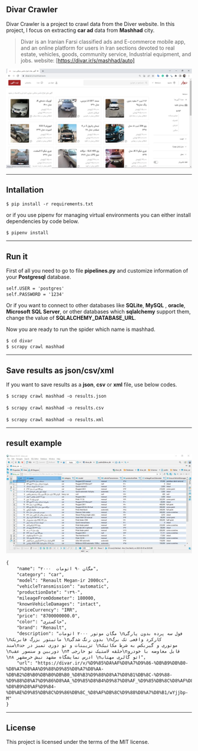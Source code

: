 ## Divar Crawler
Divar Crawler is a project to crawl data from the Diver website. In this project, I focus on extracting **car ad** data from **Mashhad** city.

> Divar is an Iranian Farsi classified ads and E-commerce mobile app, and an online platform for users in Iran sections devoted to real estate, vehicles, goods, community service, Industrial equipment, and jobs.
website: [https://divar.ir/s/mashhad/auto]

![Screenshot](.//assets//img//divar.JPG)

___

## Intallation

```
$ pip install -r requirements.txt
```

or if you use pipenv for managing virtual environments you can either install dependencies by code below.

```
$ pipenv install
```
___

## Run it
First of all you need to go to file **pipelines.py** and customize information of your **Postgresql** database.
```
self.USER = 'postgres'
self.PASSWORD = '1234'
```

Or if you want to connect to other databases like **SQLite**, **MySQL** , **oracle**, **Microsoft SQL Server**, or other databases which **sqlalchemy** support them, change the value of **SQLALCHEMY_DATABASE_URL**.

Now you are ready to run the spider which name is mashhad.
```
$ cd divar
$ scrapy crawl mashhad 
```

___

## Save results as json/csv/xml
If you want to save results as a **json**, **csv** or **xml** file, use below codes.
```
$ scrapy crawl mashhad -o results.json

$ scrapy crawl mashhad -o results.csv

$ scrapy crawl mashhad -o results.xml
```
___

## result example
![Screenshot](.//assets//img//database.JPG)


```
{
    "name": "مگان ۹۰ اتومات  ۲۰۰۰",
    "category": "car",
    "model": "Renault Megan-ir 2000cc", 
    "vehicleTransmission": "automatic",
    "productionDate": "۱۳۹۰",
    "mileageFromOdometer": 180000,
    "knownVehicleDamages": "intact",
    "priceCurrency": "IRR", 
    "price": "8700000000.0", 
    "color": "خاکستری", 
    "brand": "Renault", 
    "description": "مگان موتور ۲۰۰۰ اتومات \nفول سه پرده بدون پارگی \nمانیتور بزرگ فابریک \nبدون رنگ شدگی \nکارکرد واقعی تک‌ برگ سند\nتزیینات و تو دوزی تمیز در حد \nموتوری و گیربکس به شرط مکانیک \nدوربین و سنسور عقب \n۴ حلقه لاستیک نو خارجی\nقابل معاوضه با خودرو \nادرس نمایشگاه مشهد نبش خرمشهر ۸ \nاتو گالری مهتاب",
    "url": "https://divar.ir/v/%D9%85%DA%AF%D8%A7%D9%86-%DB%B9%DB%B0-%D8%A7%D8%AA%D9%88%D9%85%D8%A7%D8%AA-%DB%B2%DB%B0%DB%B0%DB%B0_%D8%B3%D9%88%D8%A7%D8%B1%DB%8C-%D9%88-%D9%88%D8%A7%D9%86%D8%AA_%D9%85%D8%B4%D9%87%D8%AF_%D9%85%DB%8C%D8%AF%D8%A7%D9%86-%D8%B9%D8%AF%D9%84-%D8%AE%D9%85%DB%8C%D9%86%DB%8C_%D8%AF%DB%8C%D9%88%D8%A7%D8%B1/wYjjbp-M"
}

```
___
## License
This project is licensed under the terms of the MIT license.